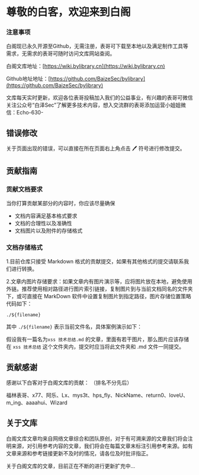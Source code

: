 # 尊敬的白客，欢迎来到白阁


### 注意事项
白阁现已永久开源至Github，无需注册，表哥可下载至本地以及满足制作工具等需求，无需求的表哥可随时访问文库网站查阅。

白阁文库地址：[https://wiki.bylibrary.cn](https://wiki.bylibrary.cn)

Github地址地址：[https://github.com/BaizeSec/bylibrary](https://github.com/BaizeSec/bylibrary)

文库每天实时更新，欢迎各位表哥投稿加入我们的公益事业，有兴趣的表哥可微信关注公众号“白泽Sec”了解更多技术内容，想入交流群的表哥添加运营小姐姐微信：Echo-630-

## 错误修改

关于页面出现的错误，可以直接在所在页面右上角点击 🖊 符号进行修改提交。

## 贡献指南

### 贡献文档要求

当你打算贡献某部分的内容时，你应该尽量确保

- 文档内容满足基本格式要求
- 文档的合理性以及准确性
- 文档图片以及附件的存储格式

### 文档存储格式

1.目前仓库只接受 Markdown 格式的贡献提交，如果有其他格式的提交请联系我们进行转换。

2.文章内图片存储要求：如果文章内有图片演示等，应将图片放在本地，避免使用外链。推荐使用相对路径进行图片索引链接，复制图片到与当前文档同名的文件夹下，或可直接在 MarkDown 软件中设置复制图片到指定路径，图片存储位置策略代码如下：

```
./${filename}
```

其中 `./${filename}` 表示当前文件名，具体案例演示如下：

假设我有一篇名为`xss 技术总结.md` 的文章，里面有若干图片，那么图片应该存储在 `xss 技术总结` 这个文件夹内，提交时应当将此文件夹和 .md 文件一同提交。

## 贡献感谢

感谢以下白客对于白阁文库的贡献：
（排名不分先后）


福林表哥、x77、阿乐、Lx、mys3t、hps_fly、NickName、return0、loveU、m_ing、aaaahui、Wizard

## 关于文库

白阁文库文章均来自网络文章综合和团队原创，对于有可溯来源的文章我们将会注明来源，对引用参考内容的文章，我们将会在每篇文章末标注引用参考来源。如有文章来源和参考链接更新不及时的情况，请各位及时批评指正。

关于白阁文库的文章，目前正在不断的进行更新扩充中...